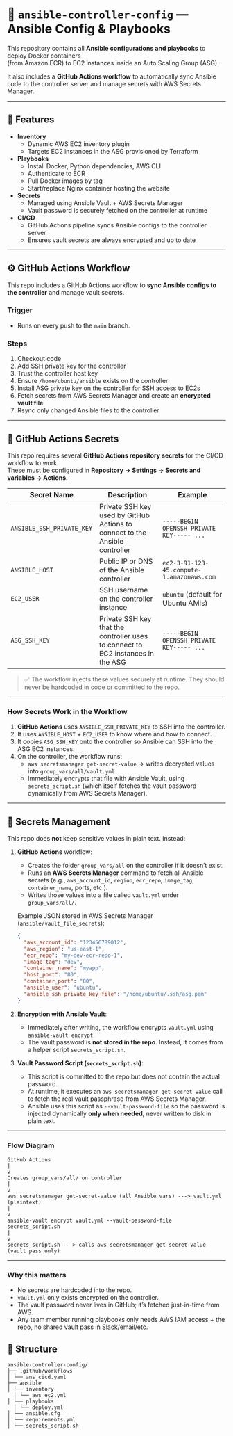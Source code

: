# 📘 `ansible-controller-config` — Ansible Config & Playbooks  

This repository contains all **Ansible configurations and playbooks** to deploy Docker containers  
(from Amazon ECR) to EC2 instances inside an Auto Scaling Group (ASG).  

It also includes a **GitHub Actions workflow** to automatically sync Ansible code to the controller server and manage secrets with AWS Secrets Manager.

---

## 🚀 Features
- **Inventory**
  - Dynamic AWS EC2 inventory plugin
  - Targets EC2 instances in the ASG provisioned by Terraform
- **Playbooks**
  - Install Docker, Python dependencies, AWS CLI
  - Authenticate to ECR
  - Pull Docker images by tag
  - Start/replace Nginx container hosting the website
- **Secrets**
  - Managed using Ansible Vault + AWS Secrets Manager
  - Vault password is securely fetched on the controller at runtime
- **CI/CD**
  - GitHub Actions pipeline syncs Ansible configs to the controller server
  - Ensures vault secrets are always encrypted and up to date

---

## ⚙️ GitHub Actions Workflow

This repo includes a GitHub Actions workflow to **sync Ansible configs to the controller** and manage vault secrets.  

### Trigger
- Runs on every push to the `main` branch.

### Steps
1. Checkout code  
2. Add SSH private key for the controller  
3. Trust the controller host key  
4. Ensure `/home/ubuntu/ansible` exists on the controller  
5. Install ASG private key on the controller for SSH access to EC2s  
6. Fetch secrets from AWS Secrets Manager and create an **encrypted vault file**  
7. Rsync only changed Ansible files to the controller  

---

## 🔐 GitHub Actions Secrets

This repo requires several **GitHub Actions repository secrets** for the CI/CD workflow to work.  
These must be configured in **Repository → Settings → Secrets and variables → Actions**.

| Secret Name | Description | Example |
|-------------|-------------|---------|
| `ANSIBLE_SSH_PRIVATE_KEY` | Private SSH key used by GitHub Actions to connect to the Ansible controller | `-----BEGIN OPENSSH PRIVATE KEY----- ...` |
| `ANSIBLE_HOST` | Public IP or DNS of the Ansible controller | `ec2-3-91-123-45.compute-1.amazonaws.com` |
| `EC2_USER` | SSH username on the controller instance | `ubuntu` (default for Ubuntu AMIs) |
| `ASG_SSH_KEY` | Private SSH key that the controller uses to connect to EC2 instances in the ASG | `-----BEGIN OPENSSH PRIVATE KEY----- ...` |

> ✅ The workflow injects these values securely at runtime. They should never be hardcoded in code or committed to the repo.

---

### How Secrets Work in the Workflow
1. **GitHub Actions** uses `ANSIBLE_SSH_PRIVATE_KEY` to SSH into the controller.  
2. It uses `ANSIBLE_HOST` + `EC2_USER` to know where and how to connect.  
3. It copies `ASG_SSH_KEY` onto the controller so Ansible can SSH into the ASG EC2 instances.  
4. On the controller, the workflow runs:  
   - `aws secretsmanager get-secret-value` → writes decrypted values into `group_vars/all/vault.yml`  
   - Immediately encrypts that file with Ansible Vault, using `secrets_script.sh` (which itself fetches the vault password dynamically from AWS Secrets Manager).

---

## 🔐 Secrets Management

This repo does **not** keep sensitive values in plain text. Instead:

1. **GitHub Actions** workflow:
   - Creates the folder `group_vars/all` on the controller if it doesn’t exist.
   - Runs an **AWS Secrets Manager** command to fetch all Ansible secrets (e.g., `aws_account_id`, `region`, `ecr_repo`, `image_tag`, `container_name`, ports, etc.).
   - Writes those values into a file called `vault.yml` under `group_vars/all/`.

   Example JSON stored in AWS Secrets Manager (`ansible/vault_file_secrets`):

   ```json
   {
     "aws_account_id": "123456789012",
     "aws_region": "us-east-1",
     "ecr_repo": "my-dev-ecr-repo-1",
     "image_tag": "dev",
     "container_name": "myapp",
     "host_port": "80",
     "container_port": "80",
     "ansible_user": "ubuntu",
     "ansible_ssh_private_key_file": "/home/ubuntu/.ssh/asg.pem"
   }
   ```

2. **Encryption with Ansible Vault**:
   - Immediately after writing, the workflow encrypts `vault.yml` using `ansible-vault encrypt`.
   - The vault password is **not stored in the repo**. Instead, it comes from a helper script `secrets_script.sh`.

3. **Vault Password Script (`secrets_script.sh`)**:
   - This script is committed to the repo but does not contain the actual password.
   - At runtime, it executes an `aws secretsmanager get-secret-value` call to fetch the real vault passphrase from AWS Secrets Manager.
   - Ansible uses this script as `--vault-password-file` so the password is injected dynamically **only when needed**, never written to disk in plain text.

---

### Flow Diagram
```
GitHub Actions
|
v
Creates group_vars/all/ on controller
|
v
aws secretsmanager get-secret-value (all Ansible vars) ---> vault.yml (plaintext)
|
v
ansible-vault encrypt vault.yml --vault-password-file secrets_script.sh
|
v
secrets_script.sh ---> calls aws secretsmanager get-secret-value (vault pass only)
```
---

### Why this matters
- No secrets are hardcoded into the repo.
- `vault.yml` only exists encrypted on the controller.
- The vault password never lives in GitHub; it’s fetched just-in-time from AWS.
- Any team member running playbooks only needs AWS IAM access + the repo, no shared vault pass in Slack/email/etc.


## 📂 Structure
```
ansible-controller-config/ 
├── .github/workflows
│ └── ans_cicd.yaml
├── ansible
│ └── inventory
  │ └── aws_ec2.yml
│ └── playbooks
  │ └── deploy.yml
│ └── ansible.cfg
│ └── requirements.yml
│ └── secrets_script.sh

```